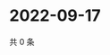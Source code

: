# 2022-09-17

共 0 条

<!-- BEGIN WEIBO -->
<!-- 最后更新时间 Sat Sep 17 2022 22:16:02 GMT+0800 (China Standard Time) -->

<!-- END WEIBO -->
